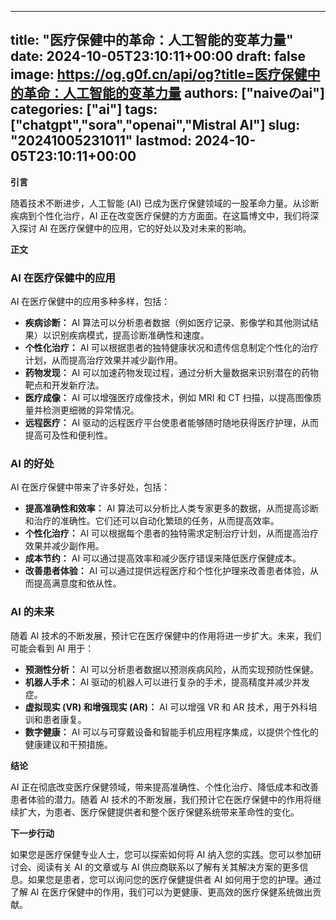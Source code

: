 
---
title: "医疗保健中的革命：人工智能的变革力量"
date: 2024-10-05T23:10:11+00:00
draft: false
image: https://og.g0f.cn/api/og?title=医疗保健中的革命：人工智能的变革力量
authors: ["naiveのai"]
categories: ["ai"]
tags: ["chatgpt","sora","openai","Mistral AI"]
slug: "20241005231011"
lastmod: 2024-10-05T23:10:11+00:00
---
**引言**

随着技术不断进步，人工智能 (AI) 已成为医疗保健领域的一股革命力量。从诊断疾病到个性化治疗，AI 正在改变医疗保健的方方面面。在这篇博文中，我们将深入探讨 AI 在医疗保健中的应用，它的好处以及对未来的影响。

**正文**

### AI 在医疗保健中的应用

AI 在医疗保健中的应用多种多样，包括：

- **疾病诊断：** AI 算法可以分析患者数据（例如医疗记录、影像学和其他测试结果）以识别疾病模式，提高诊断准确性和速度。
- **个性化治疗：** AI 可以根据患者的独特健康状况和遗传信息制定个性化的治疗计划，从而提高治疗效果并减少副作用。
- **药物发现：** AI 可以加速药物发现过程，通过分析大量数据来识别潜在的药物靶点和开发新疗法。
- **医疗成像：** AI 可以增强医疗成像技术，例如 MRI 和 CT 扫描，以提高图像质量并检测更细微的异常情况。
- **远程医疗：** AI 驱动的远程医疗平台使患者能够随时随地获得医疗护理，从而提高可及性和便利性。

### AI 的好处

AI 在医疗保健中带来了许多好处，包括：

- **提高准确性和效率：** AI 算法可以分析比人类专家更多的数据，从而提高诊断和治疗的准确性。它们还可以自动化繁琐的任务，从而提高效率。
- **个性化治疗：** AI 可以根据每个患者的独特需求定制治疗计划，从而提高治疗效果并减少副作用。
- **成本节约：** AI 可以通过提高效率和减少医疗错误来降低医疗保健成本。
- **改善患者体验：** AI 可以通过提供远程医疗和个性化护理来改善患者体验，从而提高满意度和依从性。

### AI 的未来

随着 AI 技术的不断发展，预计它在医疗保健中的作用将进一步扩大。未来，我们可能会看到 AI 用于：

- **预测性分析：** AI 可以分析患者数据以预测疾病风险，从而实现预防性保健。
- **机器人手术：** AI 驱动的机器人可以进行复杂的手术，提高精度并减少并发症。
- **虚拟现实 (VR) 和增强现实 (AR)：** AI 可以增强 VR 和 AR 技术，用于外科培训和患者康复。
- **数字健康：** AI 可以与可穿戴设备和智能手机应用程序集成，以提供个性化的健康建议和干预措施。

**结论**

AI 正在彻底改变医疗保健领域，带来提高准确性、个性化治疗、降低成本和改善患者体验的潜力。随着 AI 技术的不断发展，我们预计它在医疗保健中的作用将继续扩大，为患者、医疗保健提供者和整个医疗保健系统带来革命性的变化。

**下一步行动**

如果您是医疗保健专业人士，您可以探索如何将 AI 纳入您的实践。您可以参加研讨会、阅读有关 AI 的文章或与 AI 供应商联系以了解有关其解决方案的更多信息。如果您是患者，您可以询问您的医疗保健提供者 AI 如何用于您的护理。通过了解 AI 在医疗保健中的作用，我们可以为更健康、更高效的医疗保健系统做出贡献。
